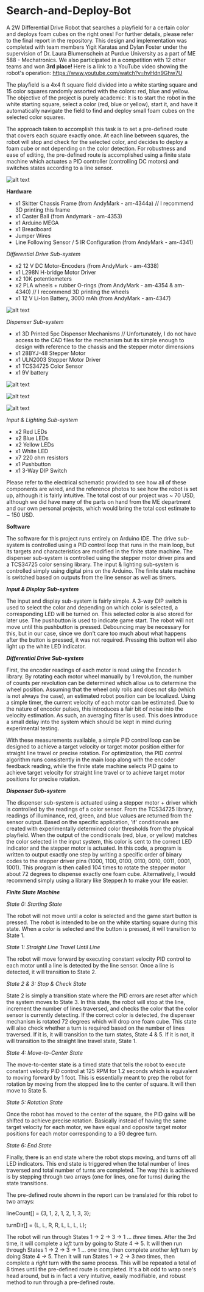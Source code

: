 # Search-and-Deploy-Bot
A 2W Differential Drive Robot that searches a playfield for a certain color and deploys foam cubes on the right ones! For further details, please refer to the final report in the repository. This design and implementation was completed with team members Yigit Karatas and Dylan Foster under the supervision of Dr. Laura Blumenschein at Purdue University as a part of ME 588 - Mechatronics. We also participated in a competition with 12 other teams and won <b> 3rd place! </b> Here is a link to a YouTube video showing the robot's operation: https://www.youtube.com/watch?v=hvHdn9Ghw7U

The playfield is a 4x4 ft square field divided into a white starting square and 15 color squares randomly assorted with the colors: red, blue and yellow. The objective of the project is purely academic: It is to start the robot in the white starting square, select a color (red, blue or yellow), start it, and have it automatically navigate the field to find and deploy small foam cubes on the selected color squares.

The approach taken to accomplish this task is to set a pre-defined route that covers each square exactly once. At each line between squares, the robot will stop and check for the selected color, and decides to deploy a foam cube or not depending on the color detection. For robustness and ease of editing, the pre-defined route is accomplished using a finite state machine which actuates a PID controller (controlling DC motors) and switches states according to a line sensor.

![alt text](https://github.com/rithvikpillai/Search-and-Deploy-Bot/blob/main/finalprototype.png?raw=true)

<b> Hardware </b>
- x1 Skitter Chassis Frame (from AndyMark - am-4344a) // I recommend 3D printing this frame
- x1 Caster Ball (from Andymark - am-4353)
- x1 Arduino MEGA
- x1 Breadboard
- Jumper Wires
- Line Following Sensor / 5 IR Configuration (from AndyMark - am-4341)

<i> Differential Drive Sub-system </i> 
- x2 12 V DC Motor-Encoders (from AndyMark - am-4338)
- x1 L298N H-bridge Motor Driver
- x2 10K potentiometers
- x2 PLA wheels + rubber O-rings (from AndyMark - am-4354 & am-4340) // I recommend 3D printing the wheels
- x1 12 V Li-Ion Battery, 3000 mAh (from AndyMark - am-4347)

![alt text](https://github.com/rithvikpillai/Search-and-Deploy-Bot/blob/main/driveprototype.png?raw=true)

<i> Dispenser Sub-system </i>
- x1 3D Printed 5pc Dispenser Mechanisms // Unfortunately, I do not have access to the CAD files for the mechanism but its simple enough to design with reference to the chassis and the stepper motor dimensions
- x1 28BYJ-48 Stepper Motor
- x1 ULN2003 Stepper Motor Driver
- x1 TCS34725 Color Sensor
- x1 9V battery

![alt text](https://github.com/rithvikpillai/Search-and-Deploy-Bot/blob/main/dispensercad.png?raw=true)

![alt text](https://github.com/rithvikpillai/Search-and-Deploy-Bot/blob/main/dispenserprototype.png?raw=true)

![alt text](https://github.com/rithvikpillai/Search-and-Deploy-Bot/blob/main/colorsensor.png?raw=true)

<i> Input & Lighting Sub-system </i>
- x2 Red LEDs
- x2 Blue LEDs
- x2 Yellow LEDs
- x1 White LED
- x7 220 ohm resistors
- x1 Pushbutton
- x1 3-Way DIP Switch

Please refer to the electrical schematic provided to see how all of these components are wired, and the reference photos to see how the robot is set up, although it is fairly intuitive. The total cost of our project was ~ 70 USD, although we did have many of the parts on hand from the ME department and our own personal projects, which would bring the total cost estimate to ~ 150 USD.

<b> Software </b>

The software for this project runs entirely on Arduino IDE. The drive sub-system is controlled using a PID control loop that runs in the main loop, but its targets and characteristics are modified in the finite state machine. The dispenser sub-system is controlled using the stepper motor driver pins and a TCS34725 color sensing library. The input & lighting sub-system is controlled simply using digital pins on the Arduino. The finite state machine is switched based on outputs from the line sensor as well as timers.

<b><i> Input & Display Sub-system </i></b>

The input and display sub-system is fairly simple. A 3-way DIP switch is used to select the color and depending on which color is selected, a corresponding LED will be turned on. This selected color is also stored for later use. The pushbutton is used to indicate game start. The robot will not move until this pushbutton is pressed. Debouncing may be necessary for this, but in our case, since we don't care too much about what happens after the button is pressed, it was not required. Pressing this button will also light up the white LED indicator.

<b><i> Differential Drive Sub-system </i></b>

First, the encoder readings of each motor is read using the Encoder.h library. By rotating each motor wheel manually by 1 revolution, the number of counts per revolution can be determined which allow us to determine the wheel position. Assuming that the wheel only rolls and does not slip (which is not always the case), an estimated robot position can be localized. Using a simple timer, the current velocity of each motor can be estimated. Due to the nature of encoder pulses, this introduces a fair bit of noise into the velocity estimation. As such, an averaging filter is used. This does introduce a small delay into the system which should be kept in mind during experimental testing.

With these measurements available, a simple PID control loop can be designed to achieve a target velocity or target motor position either for straight line travel or precise rotation. For optimization, the PID control algorithm runs consistently in the main loop along with the encoder feedback reading, while the finite state machine selects PID gains to achieve target velocity for straight line travel or to achieve target motor positions for precise rotation.

<b><i> Dispenser Sub-system </i></b>

The dispenser sub-system is actuated using a stepper motor + driver which is controlled by the readings of a color sensor. From the TCS34725 library, readings of illuminance, red, green, and blue values are returned from the sensor output. Based on the specific application, 'if' conditionals are created with experimentally determined color thresholds from the physical playfield. When the output of the conditionals (red, blue, or yellow) matches the color selected in the input system, this color is sent to the correct LED indicator and  the stepper motor is actuated. In this code, a program is written to output exactly one step by writing a specific order of binary codes to the stepper driver pins (1000, 1100, 0100, 0110, 0010, 0011, 0001, 1001). This program is then called 104 times to rotate the stepper motor about 72 degrees to dispense exactly one foam cube. Alternatively, I would recommend simply using a library like Stepper.h to make your life easier.

<b> <i> Finite State Machine </i> </b>

<i> State 0: Starting State </i> 

The robot will not move until a color is selected and the game start button is pressed. The robot is intended to be on the white starting square during this state. When a color is selected and the button is pressed, it will transition to State 1.

<i> State 1: Straight Line Travel Until Line </i> 

The robot will move forward by executing constant velocity PID control to each motor until a line is detected by the line sensor. Once a line is detected, it will transition to State 2.

<i> State 2 & 3: Stop & Check State </i> 

State 2 is simply a transition state where the PID errors are reset after which the system moves to State 3. In this state, the robot will stop at the line, increment the number of lines traversed, and checks the color that the color sensor is currently detecting. If the correct color is detected, the dispenser mechanism is rotated 72 degrees which will drop one foam cube. This state will also check whether a turn is required based on the number of lines traversed. If it is, it will transition to the turn states, State 4 & 5. If it is not, it will transition to the straight line travel state, State 1.

<i> State 4: Move-to-Center State </i> 

The move-to-center state is a timed state that tells the robot to execute constant velocity PID control at 125 RPM for 1.2 seconds which is equivalent to moving forward by 1 foot. This is essentially meant to prep the robot for rotation by moving from the stopped line to the center of square. It will then move to State 5.

<i> State 5: Rotation State </i>

Once the robot has moved to the center of the square, the PID gains will be shifted to achieve precise rotation. Basically instead of having the same target velocity for each motor, we have equal and opposite target motor positions for each motor corresponding to a 90 degree turn.

<i> State 6: End State </i>

Finally, there is an end state where the robot stops moving, and turns off all LED indicators. This end state is triggered when the total number of lines traversed and total number of turns are completed. The way this is achieved is by stepping through two arrays (one for lines, one for turns) during the state transitions.

The pre-defined route shown in the report can be translated for this robot to two arrays: 

lineCount[] = {3, 1, 2, 1, 2, 1, 3, 3};

turnDir[] = {L, L, R, R, L, L, L, L};

The robot will run through States 1 -> 2 -> 3 -> 1 ... <i>three</i> times. After the 3rd time, it will complete a <i>left</i> turn by going to State 4 -> 5. It will then run through States 1 -> 2 -> 3 -> 1 ... <i>one</i> time, then complete another <i>left</i> turn by doing State 4 -> 5. Then it will run States 1 -> 2 -> 3 <i>two</i> times, then complete a <i>right</i> turn with the same process. This will be repeated a total of 8 times until the pre-defined route is completed. It's a bit odd to wrap one's head around, but is in fact a very intuitive, easily modifiable, and robust method to run through a pre-defined route.

